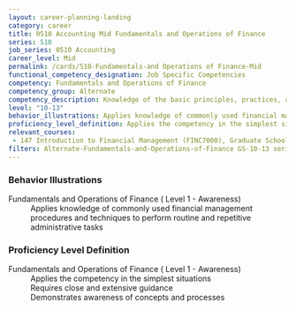 ```yaml
---
layout: career-planning-landing
category: career
title: 0510 Accounting Mid Fundamentals and Operations of Finance
series: 510
job_series: 0510 Accounting
career_level: Mid
permalink: /cards/510-Fundamentals-and Operations of Finance-Mid
functional_competency_designation: Job Specific Competencies
competency: Fundamentals and Operations of Finance
competency_group: Alternate
competency_description: Knowledge of the basic principles, practices, and methods of financial management to include requisitions, apportionments, allotments, investments, fiscal management, activity reporting, and fiscal year guidelines
level: "10-13"
behavior_illustrations: Applies knowledge of commonly used financial management procedures and techniques to perform routine and repetitive administrative tasks
proficiency_level_definition: Applies the competency in the simplest situations ? Requires close and extensive guidance ? Demonstrates awareness of concepts and processes
relevant_courses: 
 - 147 Introduction to Financial Management (FINC7000), Graduate School USA, <a href="https://www.graduateschool.edu/solr-search/content?keys=FINC7000">https://www.graduateschool.edu/solr-search/content?keys=FINC7000</a>
filters: Alternate-Fundamentals-and-Operations-of-Finance GS-10-13 series-0510
---
```


<div class="desktop:grid-col-6 margin-y-205">
  <div class="border-top-05 bg-white padding-2 shadow-5 height-full members-hover border-1px border-gray-30 border-top-orange radius-lg">
    <h3>Behavior Illustrations</h3>
    <dl class="text-base"><dt>Fundamentals and Operations of Finance ( Level 1 - Awareness)</dt><dd>Applies knowledge of commonly used financial management procedures and techniques to perform routine and repetitive administrative tasks</dd></dl>
  </div>
</div>
<div class="desktop:grid-col-6 margin-y-205">
  <div class="border-top-05 bg-white padding-2 shadow-5 height-full members-hover border-1px border-gray-30 border-top-orange radius-lg">
    <h3>Proficiency Level Definition</h3>
    <dl class="text-base"><dt>Fundamentals and Operations of Finance ( Level 1 - Awareness)</dt><dd>Applies the competency in the simplest situations </dd><dd> Requires close and extensive guidance </dd><dd> Demonstrates awareness of concepts and processes</dd></dl>
  </div>
</div>